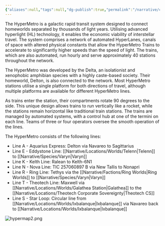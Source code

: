 ```yaml
---
{"aliases":null,"tags":null,"dg-publish":true,"permalink":"/narrative/concepts/society/the-hyper-metro/","dgPassFrontmatter":true}
---
```


The HyperMetro is a galactic rapid transit system designed to connect homeworlds separated by thousands of light years. Utilising advanced hyperlight (HL) technology, it enables the economic viability of interstellar travel. The system comprises a network of automated HyperLanes, canals of space with altered physical constants that allow the HyperMetro Trains to accelerate to significantly higher speeds than the speed of light. The trains, which are also automated, run hourly and serve approximately 40 stations throughout the network.

The HyperMetro was developed by the Delta, an isolationist and xenophobic amphibian species with a highly caste-based society. Their homeworld, Delton, is also connected to the network. Most HyperMetro stations utilise a single platform for both directions of travel, although multiple platforms are available for different HyperMetro lines.

As trains enter the station, their compartments rotate 90 degrees to the side. This unique design allows trains to run vertically like a rocket, while the stations remain horizontal like traditional train stations. The trains are managed by automated systems, with a control hub at one of the termini on each line. Teams of three or four operators oversee the smooth operation of the lines.

The HyperMetro consists of the following lines:
- Line A - Aquarius Express: Delton via Navareo to Sagittarius
- Line E - Eddystone Line: [[Narrative/Locations/Worlds/Telenn\|Telenn]] to [[Narrative/Species/Varyn\|Varyn]]
- Line K - Kelth Line: Ralean to Kelth-6N1
- Line N - Nova Line: TIC 257060897 B via New Tallis to Nonapri
- Line R - Ring Line: Tethys via the [[Narrative/Factions/Ring Worlds\|Ring Worlds]] to [[Narrative/Species/Varyn\|Varyn]]
- Line T - Theotech Line: Maxwell via [[Narrative/Locations/Worlds/Galathea Station\|Galathea]] to the [[Narrative/Locations/Theotech Corporate Sovereignty\|Theotech CS]]
- Line S - Star Loop: Circular line from [[Narrative/Locations/Worlds/Ixbalanque\|Ixbalanque]] via Navareo back to [[Narrative/Locations/Worlds/Ixbalanque\|Ixbalanque]]

![hypermap2.png](/img/user/Resources/hypermap2.png)

